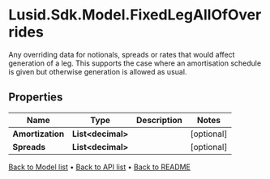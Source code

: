 # Lusid.Sdk.Model.FixedLegAllOfOverrides
Any overriding data for notionals, spreads or rates that would affect generation of a leg.  This supports the case where an amortisation schedule is given but otherwise generation is allowed as usual.

## Properties

Name | Type | Description | Notes
------------ | ------------- | ------------- | -------------
**Amortization** | **List&lt;decimal&gt;** |  | [optional] 
**Spreads** | **List&lt;decimal&gt;** |  | [optional] 

[Back to Model list](../README.md#documentation-for-models) &#8226; [Back to API list](../README.md#documentation-for-api-endpoints) &#8226; [Back to README](../README.md)

